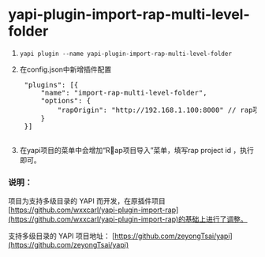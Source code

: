 
# yapi-plugin-import-rap-multi-level-folder

1. `yapi plugin --name yapi-plugin-import-rap-multi-level-folder`

2. 在config.json中新增插件配置
    <pre>
    "plugins": [{
        "name": "import-rap-multi-level-folder",
        "options": {
            "rapOrigin": "http://192.168.1.100:8000" // rap项目地址
        }
    }]
    </pre>

3. 在yapi项目的菜单中会增加“Rap项目导入”菜单，填写rap project id ，执行即可。


### 说明：

项目为支持多级目录的 YAPI 而开发，在原插件项目[https://github.com/wxxcarl/yapi-plugin-import-rap](https://github.com/wxxcarl/yapi-plugin-import-rap)的基础上进行了调整。

支持多级目录的 YAPI 项目地址： [https://github.com/zeyongTsai/yapi](https://github.com/zeyongTsai/yapi)

